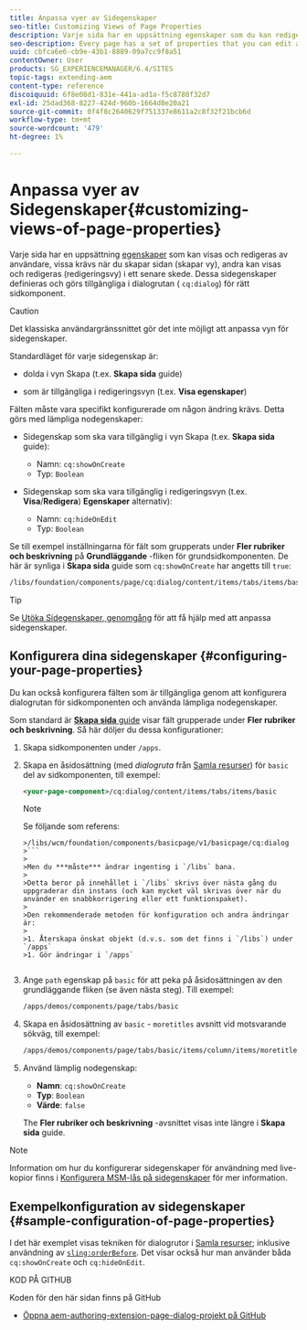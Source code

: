 ```yaml
---
title: Anpassa vyer av Sidegenskaper
seo-title: Customizing Views of Page Properties
description: Varje sida har en uppsättning egenskaper som du kan redigera efter behov
seo-description: Every page has a set of properties that you can edit as required
uuid: cbfca6e6-cb9e-43b1-8889-09a7cc9f8a51
contentOwner: User
products: SG_EXPERIENCEMANAGER/6.4/SITES
topic-tags: extending-aem
content-type: reference
discoiquuid: 6f8e08d1-831e-441a-ad1a-f5c8788f32d7
exl-id: 25dad368-8227-424d-960b-1664d8e20a21
source-git-commit: 0f4f8c2640629f751337e8611a2c8f32f21bcb6d
workflow-type: tm+mt
source-wordcount: '479'
ht-degree: 1%

---
```


# Anpassa vyer av Sidegenskaper{#customizing-views-of-page-properties}

Varje sida har en uppsättning [egenskaper](/help/sites-authoring/editing-page-properties.md) som kan visas och redigeras av användare, vissa krävs när du skapar sidan (skapar vy), andra kan visas och redigeras (redigeringsvy) i ett senare skede. Dessa sidegenskaper definieras och görs tillgängliga i dialogrutan ( `cq:dialog`) för rätt sidkomponent.

>[!CAUTION]
>
>Det klassiska användargränssnittet gör det inte möjligt att anpassa vyn för sidegenskaper.

Standardläget för varje sidegenskap är:

* dolda i vyn Skapa (t.ex. **Skapa sida** guide)

* som är tillgängliga i redigeringsvyn (t.ex. **Visa egenskaper**)

Fälten måste vara specifikt konfigurerade om någon ändring krävs. Detta görs med lämpliga nodegenskaper:

* Sidegenskap som ska vara tillgänglig i vyn Skapa (t.ex. **Skapa sida** guide):

   * Namn: `cq:showOnCreate`
   * Typ: `Boolean`

* Sidegenskap som ska vara tillgänglig i redigeringsvyn (t.ex. **Visa**/**Redigera**) **Egenskaper** alternativ):

   * Namn: `cq:hideOnEdit`
   * Typ: `Boolean`

Se till exempel inställningarna för fält som grupperats under **Fler rubriker och beskrivning** på **Grundläggande** -fliken för grundsidkomponenten. De här är synliga i **Skapa sida** guide som `cq:showOnCreate` har angetts till `true`:

```xml
/libs/foundation/components/page/cq:dialog/content/items/tabs/items/basic/items/column/items/moretitles
```

>[!TIP]
>
>Se [Utöka Sidegenskaper, genomgång](https://experienceleague.adobe.com/docs/experience-manager-learn/sites/developing/page-properties-technical-video-develop.html) för att få hjälp med att anpassa sidegenskaper.

## Konfigurera dina sidegenskaper {#configuring-your-page-properties}

Du kan också konfigurera fälten som är tillgängliga genom att konfigurera dialogrutan för sidkomponenten och använda lämpliga nodegenskaper.

Som standard är [**Skapa sida** guide](/help/sites-authoring/managing-pages.md#creating-a-new-page) visar fält grupperade under **Fler rubriker och beskrivning**. Så här döljer du dessa konfigurationer:

1. Skapa sidkomponenten under `/apps`.
1. Skapa en åsidosättning (med *dialogruta* från [Samla resurser](/help/sites-developing/sling-resource-merger.md)) för `basic` del av sidkomponenten, till exempel:

   ```xml
   <your-page-component>/cq:dialog/content/items/tabs/items/basic
   ```

   >[!NOTE]
   >
   >Se följande som referens:
   >
   >
   ```
   >/libs/wcm/foundation/components/basicpage/v1/basicpage/cq:dialog
   >```
   >
   >Men du ***måste*** ändrar ingenting i `/libs` bana.
   >
   >Detta beror på innehållet i `/libs` skrivs över nästa gång du uppgraderar din instans (och kan mycket väl skrivas över när du använder en snabbkorrigering eller ett funktionspaket).
   >
   >Den rekommenderade metoden för konfiguration och andra ändringar är:
   >
   >1. Återskapa önskat objekt (d.v.s. som det finns i `/libs`) under `/apps`
   >1. Gör ändringar i `/apps`


1. Ange `path` egenskap på `basic` för att peka på åsidosättningen av den grundläggande fliken (se även nästa steg). Till exempel:

   ```xml
   /apps/demos/components/page/tabs/basic
   ```

1. Skapa en åsidosättning av `basic` - `moretitles` avsnitt vid motsvarande sökväg, till exempel:

   ```xml
   /apps/demos/components/page/tabs/basic/items/column/items/moretitles
   ```

1. Använd lämplig nodegenskap:

   * **Namn**: `cq:showOnCreate`
   * **Typ**: `Boolean`
   * **Värde**: `false`

   The **Fler rubriker och beskrivning** -avsnittet visas inte längre i **Skapa sida** guide.

>[!NOTE]
>
>Information om hur du konfigurerar sidegenskaper för användning med live-kopior finns i [Konfigurera MSM-lås på sidegenskaper](/help/sites-developing/extending-msm.md#configuring-msm-locks-on-page-properties-touch-enabled-ui) för mer information.

## Exempelkonfiguration av sidegenskaper {#sample-configuration-of-page-properties}

I det här exemplet visas tekniken för dialogrutor i [Samla resurser](/help/sites-developing/sling-resource-merger.md); inklusive användning av [`sling:orderBefore`](/help/sites-developing/sling-resource-merger.md#properties). Det visar också hur man använder båda `cq:showOnCreate` och `cq:hideOnEdit`.

KOD PÅ GITHUB

Koden för den här sidan finns på GitHub

* [Öppna aem-authoring-extension-page-dialog-projekt på GitHub](https://github.com/Adobe-Marketing-Cloud/aem-authoring-extension-page-dialog)
